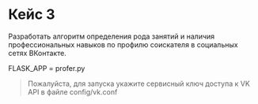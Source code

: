 # Кейс 3



Разработать алгоритм определения рода занятий и наличия профессиональных навыков по профилю соискателя в социальных сетях ВКонтакте.

FLASK_APP = profer.py

> Пожалуйста, для запуска укажите сервисный ключ доступа к VK API
> в файле config/vk.conf
